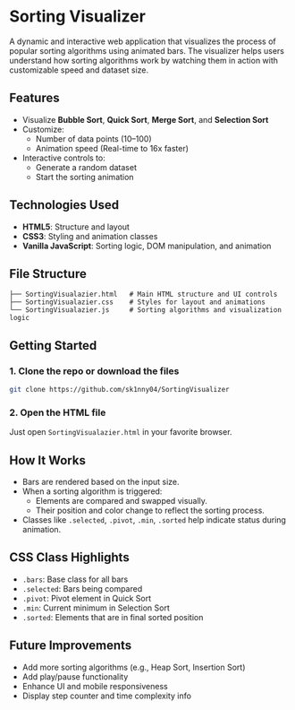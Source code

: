 
# Sorting Visualizer

A dynamic and interactive web application that visualizes the process of popular sorting algorithms using animated bars. The visualizer helps users understand how sorting algorithms work by watching them in action with customizable speed and dataset size.

##  Features

- Visualize **Bubble Sort**, **Quick Sort**, **Merge Sort**, and **Selection Sort**
- Customize:
  - Number of data points (10–100)
  - Animation speed (Real-time to 16x faster)
- Interactive controls to:
  - Generate a random dataset
  - Start the sorting animation

##  Technologies Used

- **HTML5**: Structure and layout
- **CSS3**: Styling and animation classes
- **Vanilla JavaScript**: Sorting logic, DOM manipulation, and animation

##  File Structure

```plaintext
├── SortingVisualazier.html   # Main HTML structure and UI controls
├── SortingVisualazier.css    # Styles for layout and animations
└── SortingVisualazier.js     # Sorting algorithms and visualization logic
```

##  Getting Started

### 1. Clone the repo or download the files
```bash
git clone https://github.com/sk1nny04/SortingVisualizer
```

### 2. Open the HTML file
Just open `SortingVisualazier.html` in your favorite browser.

##  How It Works

- Bars are rendered based on the input size.
- When a sorting algorithm is triggered:
  - Elements are compared and swapped visually.
  - Their position and color change to reflect the sorting process.
- Classes like `.selected`, `.pivot`, `.min`, `.sorted` help indicate status during animation.

##  CSS Class Highlights

- `.bars`: Base class for all bars
- `.selected`: Bars being compared
- `.pivot`: Pivot element in Quick Sort
- `.min`: Current minimum in Selection Sort
- `.sorted`: Elements that are in final sorted position

##  Future Improvements

- Add more sorting algorithms (e.g., Heap Sort, Insertion Sort)
- Add play/pause functionality
- Enhance UI and mobile responsiveness
- Display step counter and time complexity info

